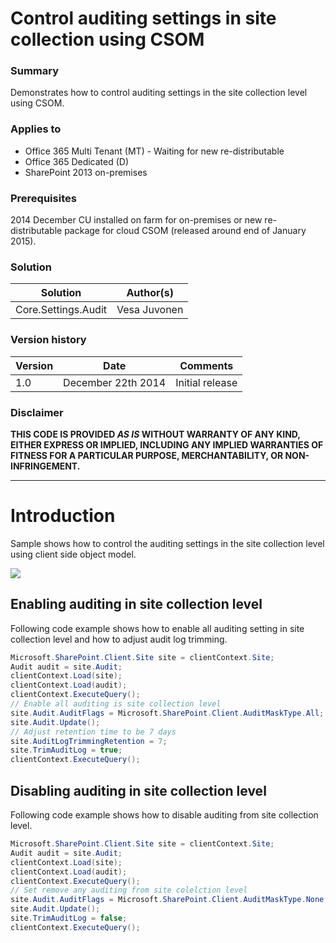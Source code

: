 # Control auditing settings in site collection using CSOM #

### Summary ###
Demonstrates how to control auditing settings in the site collection level using CSOM.

### Applies to ###
-  Office 365 Multi Tenant (MT) - Waiting for new re-distributable
-  Office 365 Dedicated (D)
-  SharePoint 2013 on-premises

### Prerequisites ###
2014 December CU installed on farm for on-premises or new re-distributable package for cloud CSOM (released around end of January 2015).

### Solution ###
Solution | Author(s)
---------|----------
Core.Settings.Audit | Vesa Juvonen

### Version history ###
Version  | Date | Comments
---------| -----| --------
1.0  | December 22th 2014 | Initial release

### Disclaimer ###
**THIS CODE IS PROVIDED *AS IS* WITHOUT WARRANTY OF ANY KIND, EITHER EXPRESS OR IMPLIED, INCLUDING ANY IMPLIED WARRANTIES OF FITNESS FOR A PARTICULAR PURPOSE, MERCHANTABILITY, OR NON-INFRINGEMENT.**


----------

# Introduction #
Sample shows how to control the auditing settings in the site collection level using client side object model.

![](http://i.imgur.com/oYakX68.png)

## Enabling auditing in site collection level ##
Following code example shows how to enable all auditing setting in site collection level and how to adjust audit log trimming.
```C#
Microsoft.SharePoint.Client.Site site = clientContext.Site;
Audit audit = site.Audit;
clientContext.Load(site);
clientContext.Load(audit);
clientContext.ExecuteQuery();
// Enable all auditing is site collection level
site.Audit.AuditFlags = Microsoft.SharePoint.Client.AuditMaskType.All;
site.Audit.Update();
// Adjust retention time to be 7 days
site.AuditLogTrimmingRetention = 7;
site.TrimAuditLog = true;
clientContext.ExecuteQuery();
```
## Disabling auditing in site collection level ##
Following code example shows how to disable auditing from site collection level.
```C#
Microsoft.SharePoint.Client.Site site = clientContext.Site;
Audit audit = site.Audit;
clientContext.Load(site);
clientContext.Load(audit);
clientContext.ExecuteQuery();
// Set remove any auditing from site colelction level
site.Audit.AuditFlags = Microsoft.SharePoint.Client.AuditMaskType.None;
site.Audit.Update();
site.TrimAuditLog = false;
clientContext.ExecuteQuery();
```




